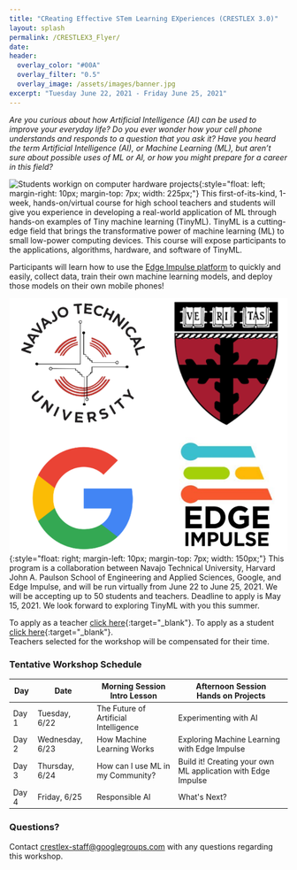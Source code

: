```yaml
---
title: "CReating Effective STem Learning EXperiences (CRESTLEX 3.0)"
layout: splash
permalink: /CRESTLEX3_Flyer/
date: 
header:
  overlay_color: "#00A"
  overlay_filter: "0.5"
  overlay_image: /assets/images/banner.jpg
excerpt: "Tuesday June 22, 2021 - Friday June 25, 2021"
---
```

*Are you curious about how Artificial Intelligence (AI) can be used to improve your everyday life? Do you ever wonder how your cell phone understands and responds to a question that you ask it? Have you heard the term Artificial Intelligence (AI), or Machine Learning (ML), but aren’t sure about possible uses of ML or AI, or how you might prepare for a career in this field?*

![Students workign on computer hardware projects](/assets/images/crestlex/students.jpg){:style="float: left; margin-right: 10px; margin-top: 7px; width: 225px;"}
This first-of-its-kind, 1-week, hands-on/virtual course for high school teachers and students will give you experience in developing a real-world application of ML through hands-on examples of Tiny machine learning (TinyML). TinyML is a cutting-edge field that brings the transformative power of machine learning (ML) to small low-power computing devices. This course will expose participants to the applications, algorithms, hardware, and software of TinyML.

Participants will learn how to use the [Edge Impulse platform](https://www.edgeimpulse.com/) to quickly and easily, collect data, train their own machine learning models, and deploy those models on their own mobile phones!

![Harvard, Google, NTU, and Edge Impulse Logos](/assets/images/crestlex/logos.png){:style="float: right; margin-left: 10px; margin-top: 7px; width: 150px;"}
This program is a collaboration between Navajo Technical University, Harvard John A. Paulson School of Engineering and Applied Sciences, Google, and Edge Impulse, and will be run virtually from June 22 to June 25, 2021. We will be accepting up to 50 students and teachers. Deadline to apply is May 15, 2021. We look forward to exploring TinyML with you this summer.

To apply as a teacher [click here](https://forms.gle/8GM7SdCFqLPyweTb8){:target="_blank"}. To apply as a student [click here](https://forms.gle/bAvVeMua7yfJQqiR6){:target="_blank"}.<br/>Teachers selected for the workshop will be compensated for their time.

### Tentative Workshop Schedule

| Day   | Date            | Morning Session<br/>Intro Lesson       | Afternoon Session<br/>Hands on Projects                            |
|-------|-----------------|----------------------------------------|--------------------------------------------------------------------|
| Day 1 | Tuesday, 6/22   | The Future of Artificial Intelligence  | Experimenting with AI                                              |
| Day 2 | Wednesday, 6/23 | How Machine Learning Works             | Exploring Machine Learning with Edge Impulse                       |
| Day 3 | Thursday, 6/24  | How can I use ML in my Community?      | Build it!  Creating your own ML application with Edge Impulse      |
| Day 4 | Friday, 6/25    | Responsible AI                         | What's Next?                                                       |

### Questions?
Contact [crestlex-staff@googlegroups.com](mailto:crestlex-staff@googlegroups.com) with any questions regarding this workshop. 